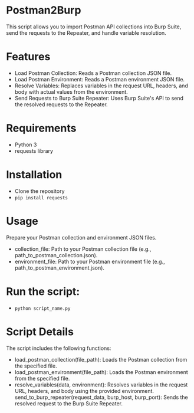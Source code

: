 # Postman2Burp
This script allows you to import Postman API collections into Burp Suite, send the requests to the Repeater, and handle variable resolution.

# Features
- Load Postman Collection: Reads a Postman collection JSON file.
- Load Postman Environment: Reads a Postman environment JSON file.
- Resolve Variables: Replaces variables in the request URL, headers, and body with actual values from the environment.
- Send Requests to Burp Suite Repeater: Uses Burp Suite's API to send the resolved requests to the Repeater.

# Requirements
- Python 3
- requests library

# Installation
- Clone the repository
- `pip install requests`

# Usage
Prepare your Postman collection and environment JSON files.

- collection_file: Path to your Postman collection file (e.g., path_to_postman_collection.json).
- environment_file: Path to your Postman environment file (e.g., path_to_postman_environment.json).

# Run the script:
- `python script_name.py`

# Script Details
The script includes the following functions:

- load_postman_collection(file_path): Loads the Postman collection from the specified file.
- load_postman_environment(file_path): Loads the Postman environment from the specified file.
- resolve_variables(data, environment): Resolves variables in the request URL, headers, and body using the provided environment.
send_to_burp_repeater(request_data, burp_host, burp_port): Sends the resolved request to the Burp Suite Repeater.
